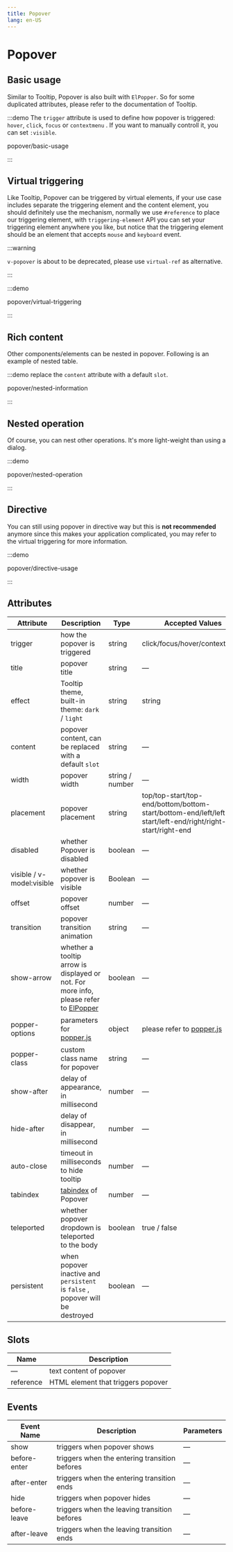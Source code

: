 ```yaml
---
title: Popover
lang: en-US
---
```


# Popover

## Basic usage

Similar to Tooltip, Popover is also built with `ElPopper`. So for some duplicated attributes, please refer to the documentation of Tooltip.

:::demo The `trigger` attribute is used to define how popover is triggered: `hover`, `click`, `focus` or `contextmenu` . If you want to manually controll it, you can set `:visible`.

popover/basic-usage

:::

## Virtual triggering

Like Tooltip, Popover can be triggered by virtual elements, if your use case includes separate the triggering element and the content element, you should definitely use the mechanism, normally we use `#reference` to place our triggering element, with `triggering-element` API you can set your triggering element anywhere you like, but notice that the triggering element should be an element that accepts `mouse` and `keyboard` event.

:::warning

`v-popover` is about to be deprecated, please use `virtual-ref` as alternative.

:::

:::demo

popover/virtual-triggering

:::

## Rich content

Other components/elements can be nested in popover. Following is an example of nested table.

:::demo replace the `content` attribute with a default `slot`.

popover/nested-information

:::

## Nested operation

Of course, you can nest other operations. It's more light-weight than using a dialog.

:::demo

popover/nested-operation

:::

## Directive

You can still using popover in directive way but this is **not recommended** anymore since this makes your application
complicated, you may refer to the virtual triggering for more information.

:::demo

popover/directive-usage

:::

## Attributes

| Attribute                 | Description                                                                                                                                                              | Type            | Accepted Values                                                                                           | Default                                                                    |
| ------------------------- | ------------------------------------------------------------------------------------------------------------------------------------------------------------------------ | --------------- | --------------------------------------------------------------------------------------------------------- | -------------------------------------------------------------------------- |
| trigger                   | how the popover is triggered                                                                                                                                             | string          | click/focus/hover/contextmenu                                                                             | click                                                                      |
| title                     | popover title                                                                                                                                                            | string          | —                                                                                                         | —                                                                          |
| effect                    | Tooltip theme, built-in theme: `dark` / `light`                                                                                                                          | string          | string                                                                                                    | light                                                                      |
| content                   | popover content, can be replaced with a default `slot`                                                                                                                   | string          | —                                                                                                         | —                                                                          |
| width                     | popover width                                                                                                                                                            | string / number | —                                                                                                         | Min width 150px                                                            |
| placement                 | popover placement                                                                                                                                                        | string          | top/top-start/top-end/bottom/bottom-start/bottom-end/left/left-start/left-end/right/right-start/right-end | bottom                                                                     |
| disabled                  | whether Popover is disabled                                                                                                                                              | boolean         | —                                                                                                         | false                                                                      |
| visible / v-model:visible | whether popover is visible                                                                                                                                               | Boolean         | —                                                                                                         | false                                                                      |
| offset                    | popover offset                                                                                                                                                           | number          | —                                                                                                         | 0                                                                          |
| transition                | popover transition animation                                                                                                                                             | string          | —                                                                                                         | el-fade-in-linear                                                          |
| show-arrow                | whether a tooltip arrow is displayed or not. For more info, please refer to [ElPopper](https://github.com/element-plus/element-plus/tree/dev/packages/components/popper) | boolean         | —                                                                                                         | true                                                                       |
| popper-options            | parameters for [popper.js](https://popper.js.org/docs/v2/)                                                                                                               | object          | please refer to [popper.js](https://popper.js.org/docs/v2/)                                               | `{modifiers: [{name: 'computeStyles',options: {gpuAcceleration: false}}]}` |
| popper-class              | custom class name for popover                                                                                                                                            | string          | —                                                                                                         | —                                                                          |
| show-after                | delay of appearance, in millisecond                                                                                                                                      | number          | —                                                                                                         | 0                                                                          |
| hide-after                | delay of disappear, in millisecond                                                                                                                                       | number          | —                                                                                                         | 200                                                                        |
| auto-close                | timeout in milliseconds to hide tooltip                                                                                                                                  | number          | —                                                                                                         | 0                                                                          |
| tabindex                  | [tabindex](https://developer.mozilla.org/en-US/docs/Web/HTML/Global_attributes/tabindex) of Popover                                                                      | number          | —                                                                                                         | —                                                                          |
| teleported                | whether popover dropdown is teleported to the body                                                                                                                       | boolean         | true / false                                                                                              | true                                                                       |
| persistent                | when popover inactive and `persistent` is `false` , popover will be destroyed                                                                                            | boolean         | —                                                                                                         | true                                                                       |

## Slots

| Name      | Description                        |
| --------- | ---------------------------------- |
| —         | text content of popover            |
| reference | HTML element that triggers popover |

## Events

| Event Name   | Description                                   | Parameters |
| ------------ | --------------------------------------------- | ---------- |
| show         | triggers when popover shows                   | —          |
| before-enter | triggers when the entering transition befores | —          |
| after-enter  | triggers when the entering transition ends    | —          |
| hide         | triggers when popover hides                   | —          |
| before-leave | triggers when the leaving transition befores  | —          |
| after-leave  | triggers when the leaving transition ends     | —          |
